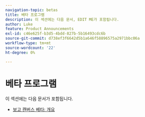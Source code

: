 ```yaml
---
navigation-topic: betas
title: 베타 프로그램
description: 이 섹션에는 다음 문서, EDIT ME가 포함됩니다.
author: Luke
feature: Product Announcements
exl-id: c46e625f-b3d5-4bdd-827b-5b16493cdc6b
source-git-commit: d738ef3f6642d5b1a646f58896575a2971bbc06a
workflow-type: tm+mt
source-wordcount: '22'
ht-degree: 0%

---
```


# 베타 프로그램

이 섹션에는 다음 문서가 포함됩니다.

* [보고 캔버스 베타: 개요](/help/quicksilver/product-announcements/betas/reporting-canvas-beta/reporting-canvas-beta-overview.md)


